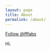 ```yaml
---
layout: page
title: About
permalink: /about/
---
```


<a class="twitter-follow-button"
  href="https://www.instagram.com/christacaggiano/"
  data-show-count="true"
  data-size="large">
Follow @fffabs
</a>

Hi. 